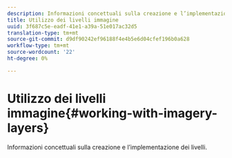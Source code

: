```yaml
---
description: Informazioni concettuali sulla creazione e l’implementazione dei livelli.
title: Utilizzo dei livelli immagine
uuid: 3f687c5e-eadf-41e1-a39a-51e017ac32d5
translation-type: tm+mt
source-git-commit: d9df90242ef96188f4e4b5e6d04cfef196b0a628
workflow-type: tm+mt
source-wordcount: '22'
ht-degree: 0%

---
```



# Utilizzo dei livelli immagine{#working-with-imagery-layers}

Informazioni concettuali sulla creazione e l’implementazione dei livelli.

